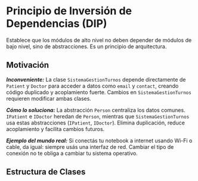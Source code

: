 # Principio de Inversión de Dependencias (DIP)
Establece que los módulos de alto nivel no deben depender de módulos de bajo nivel, sino de abstracciones. Es un principio de arquitectura.

## Motivación
___Inconveniente:___ La clase ``SistemaGestionTurnos`` depende directamente de ``Patient`` y ``Doctor`` para acceder a datos como ``email`` y ``contact``, creando código duplicado y acoplamiento fuerte. Cambios en ``SistemaGestionTurnos`` requieren modificar ambas clases.

___Cómo lo soluciona:___ La abstracción ``Person`` centraliza los datos comunes. ``IPatient`` e ``IDoctor`` heredan de ``Person``, mientras que ``SistemaGestionTurnos`` usa estas abstracciones (``IPatient``, ``IDoctor``). Elimina duplicación, reduce acoplamiento y facilita cambios futuros.

___Ejemplo del mundo real:___ Si conectás tu notebook a internet usando Wi-Fi o cable, da igual: siempre usás una interfaz de red. Cambiar el tipo de conexión no te obliga a cambiar tu sistema operativo.

## Estructura de Clases